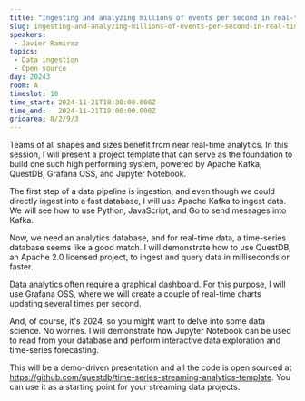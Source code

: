 ```yaml
---
title: "Ingesting and analyzing millions of events per second in real-time using open source tools"
slug: ingesting-and-analyzing-millions-of-events-per-second-in-real-time-using-open-source-tools
speakers:
 - Javier Ramirez
topics:
 - Data ingestion
 - Open source
day: 20243
room: A
timeslot: 10
time_start: 2024-11-21T18:30:00.000Z
time_end:   2024-11-21T19:00:00.000Z
gridarea: 8/2/9/3
---
```


Teams of all shapes and sizes benefit from near real-time analytics. In this session, I will present a project template that can serve as the foundation to build one such high performing system, powered by Apache Kafka, QuestDB, Grafana OSS, and Jupyter Notebook.
 
The first step of a data pipeline is ingestion, and even though we could directly ingest into a fast database, I will use Apache Kafka to ingest data. We will see how to use Python, JavaScript, and Go to send messages into Kafka.
 
Now, we need an analytics database, and for real-time data, a time-series database seems like a good match. I will demonstrate how to use QuestDB, an Apache 2.0 licensed project, to ingest and query data in milliseconds or faster.
 
Data analytics often require a graphical dashboard. For this purpose, I will use Grafana OSS, where we will create a couple of real-time charts updating several times per second.
 
And, of course, it's 2024, so you might want to delve into some data science. No worries. I will demonstrate how Jupyter Notebook can be used to read from your database and perform interactive data exploration and time-series forecasting.
 
This will be a demo-driven presentation and all the code is open sourced at https://github.com/questdb/time-series-streaming-analytics-template. You can use it as a starting point for your streaming data projects.